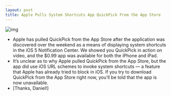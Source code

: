 ```yaml
---
layout: post
title: Apple Pulls System Shortcuts App QuickPick From the App Store
---
```

![img](http://media.idownloadblog.com/wp-content/uploads/2011/12/quickpick-ss.jpg)
* Apple has pulled QuickPick from the App Store after the application was discovered over the weekend as a means of displaying system shortcuts in the iOS 5 Notification Center. We showed you QuickPick in action on video, and the $0.99 app was available for both the iPhone and iPad.
* It’s unclear as to why Apple pulled QuickPick from the App Store, but the app did use iOS URL schemes to invoke system shortcuts — a feature that Apple has already tried to block in iOS. If you try to download QuickPick from the App Store right now, you’ll be told that the app is now unavailable.
* [Thanks, Daniel!]

